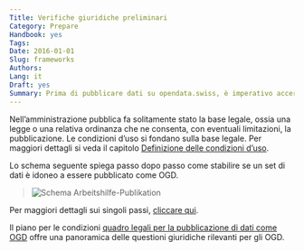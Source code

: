 ```yaml
---
Title: Verifiche giuridiche preliminari
Category: Prepare
Handbook: yes
Tags:
Date: 2016-01-01
Slug: frameworks
Authors:
Lang: it
Draft: yes
Summary: Prima di pubblicare dati su opendata.swiss, è imperativo accertare se sia lecito divulgarli come OGD.
---
```


Nell’amministrazione pubblica fa solitamente stato la base legale, ossia una legge o una relativa ordinanza che ne consenta, con eventuali limitazioni, la pubblicazione. Le condizioni d’uso si fondano sulla base legale. Per maggiori dettagli si veda il capitolo [Definizione delle condizioni d’uso](terms).

Lo schema seguente spiega passo dopo passo come stabilire se un set di dati è idoneo a essere pubblicato come OGD.

> ![Schema Arbeitshilfe-Publikation](../../images/chart-arbeitshilfe-publikation-de.png)

Per maggiori dettagli sui singoli passi, [cliccare qui](/it/library/entscheid-rechtsgrundlagen).

Il piano per le condizioni [quadro legali per la pubblicazione di dati come OGD](/it/library/konzept-rechtliche-rahmen) offre una panoramica delle questioni giuridiche rilevanti per gli OGD.
